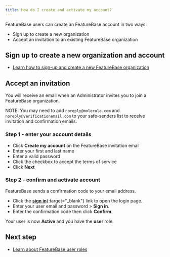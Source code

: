 ```yaml
---
title: How do I create and activate my account?
---
```


FeatureBase users can create an FeatureBase account in two ways:

* Sign up to create a new organization
* Accept an invitation to an existing FeatureBase organization

## Sign up to create a new organization and account

* [Learn how to sign-up and create a new FeatureBase organization](/cloud/fbc-part1-signup)

## Accept an invitation

You will receive an email when an Administrator invites you to join a FeatureBase organization.

NOTE: You may need to add `noreply@molecula.com` and `noreply@verificationemail.com` to your safe-senders list to receive invitation and confirmation emails.

### Step 1 - enter your account details

* Click **Create my account** on the FeatureBase invitation email
* Enter your first and last name
* Enter a valid password
* Click the checkbox to accept the terms of service
* Click **Next**

### Step 2 - confirm and activate account

FeatureBase sends a confirmation code to your email address.

* Click the [**sign in**](https://cloud.featurebase.com/login){:target="_blank"} link to open the login page.
* Enter your user email and password > **Sign in**.
* Enter the confirmation code then click **Confirm**.

Your user is now **Active** and you have the **user** role.

## Next step

* [Learn about FeatureBase user roles](/cloud/cloud-configuration/cloud-ref-user-roles)
